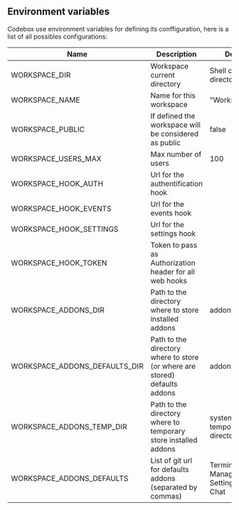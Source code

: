## Environment variables

Codebox use environment variables for defining its conffiguration, here is a list of all possibles configurations:

| Name | Description | Default |
| ----- | ------------------- | ------------------- |
| WORKSPACE_DIR | Workspace current directory | Shell current directory |
| WORKSPACE_NAME | Name for this workspace | "Workspace" |
| WORKSPACE_PUBLIC | If defined the workspace will be considered as public | false |
| WORKSPACE_USERS_MAX | Max number of users | 100 |
| WORKSPACE_HOOK_AUTH | Url for the authentification hook | |
| WORKSPACE_HOOK_EVENTS | Url for the events hook | |
| WORKSPACE_HOOK_SETTINGS | Url for the settings hook | |
| WORKSPACE_HOOK_TOKEN | Token to pass as Authorization header for all web hooks | |
| WORKSPACE_ADDONS_DIR | Path to the directory where to store installed addons | addons/installed |
| WORKSPACE_ADDONS_DEFAULTS_DIR | Path to the directory where to store (or where are stored) defaults addons | addons/defaults |
| WORKSPACE_ADDONS_TEMP_DIR | Path to the directory where to temporary store installed addons  | system temporary directory |
| WORKSPACE_ADDONS_DEFAULTS | List of git url for defaults addons (separated by commas) | Terminal, Editor, Manager, Settings, Video Chat |
